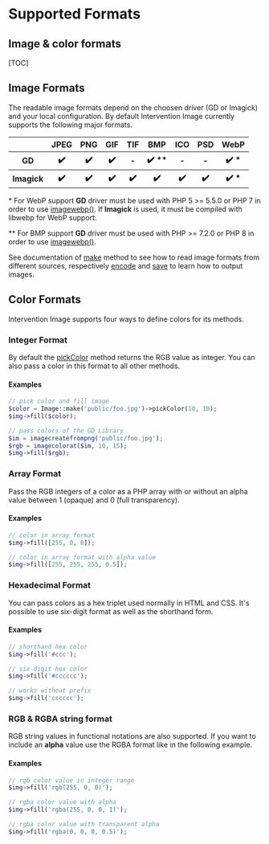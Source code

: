 # Supported Formats
## Image & color formats

[TOC]

## Image Formats

The readable image formats depend on the choosen driver (GD or Imagick) and your local configuration. By default Intervention Image currently supports the following major formats.

<table>
    <tr>
        <th>&nbsp;</th>
        <th>JPEG</th>
        <th>PNG</th>
        <th>GIF</th>
        <th>TIF</th>
        <th>BMP</th>
        <th>ICO</th>
        <th>PSD</th>
        <th>WebP</th>
    </tr>
    <tr>
        <th>GD</th>
        <th>✔️</th>
        <th>✔️</th>
        <th>✔️</th>
        <th>-</th>
        <th>✔️ &ast;&ast;</th>
        <th>-</th>
        <th>-</th>
        <th>✔️ &ast;</th>
    </tr>
    <tr>
        <th>Imagick</th>
        <th>✔️</th>
        <th>✔️</th>
        <th>✔️</th>
        <th>✔️</th>
        <th>✔️</th>
        <th>✔️</th>
        <th>✔️</th>
        <th>✔️ &ast;</th>
    </tr>
</table>

&ast; For WebP support **GD** driver must be used with PHP 5 >= 5.5.0 or PHP 7 in order to use [imagewebp()](http://php.net/manual/en/function.imagewebp.php). If **Imagick** is used, it must be compiled with libwebp for WebP support.

&ast;&ast; For BMP support **GD** driver must be used with PHP >= 7.2.0 or PHP 8 in order to use [imagewebp()](https://www.php.net/manual/en/function.imagebmp.php).

See documentation of [make](/v2/api/make) method to see how to read image formats from different sources, respectively [encode](/v2/api/encode) and [save](/v2/api/save) to learn how to output images.

## Color Formats

Intervention Image supports four ways to define colors for its methods.

### Integer Format
By default the [pickColor](/v2/api/pick-color) method returns the RGB value as integer. You can also pass a color in this format to all other methods.

#### Examples

```php
// pick color and fill image
$color = Image::make('public/foo.jpg')->pickColor(10, 10);
$img->fill($color);

// pass colors of the GD Library
$im = imagecreatefrompng('public/foo.jpg');
$rgb = imagecolorat($im, 10, 15);
$img->fill($rgb);
```

### Array Format

Pass the RGB integers of a color as a PHP array with or without an alpha value between 1 (opaque) and 0 (full transparency).

#### Examples

```php
// color in array format
$img->fill([255, 0, 0]);

// color in array format with alpha value
$img->fill([255, 255, 255, 0.5]);
```

### Hexadecimal Format
You can pass colors as a hex triplet used normally in HTML and CSS. It's possible to use six-digit format as well as the shorthand form.

#### Examples

```php
// shorthand hex color
$img->fill('#ccc');

// six-digit hex color
$img->fill('#cccccc');

// works without prefix
$img->fill('cccccc');
```

### RGB &amp; RGBA string format
RGB string values in functional notations are also supported. If you want to include an **alpha** value use the RGBA format like in the following example.

#### Examples

```php
// rgb color value in integer range
$img->fill('rgb(255, 0, 0)');

// rgba color value with alpha
$img->fill('rgba(255, 0, 0, 1)');

// rgba color value with transparent alpha
$img->fill('rgba(0, 0, 0, 0.5)');
```
